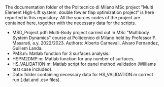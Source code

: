 The documentation folder of the Politecnico di Milano MSc project "Multi Element High-Lift system: double fowler flap optimization project" is here reported in this repository.
All the sources codes of the project are contained here, together with the necessary data for the scripts.


-  MSD_Project.pdf: Multi-Body project carried out in MSc "Multibody System Dynamics" course at Politecnico di Milano held by Professor P. Masarati, a.y. 2022/2023.
                    Authors: Alberto Carnevali, Alvaro Fernandez, Guillem Landa.
-  PM3.m: Matlab function for 3 surfaces analysis.
-  HSPM2DMP.m: Matlab function for any number of surfaces.
-  HS_VALIDATION.m: Matlab script for panel method validation (Williams test case included).
-  Data: folder containing necessary data for HS_VALIDATION.m correct run (.dat and .csv files).

